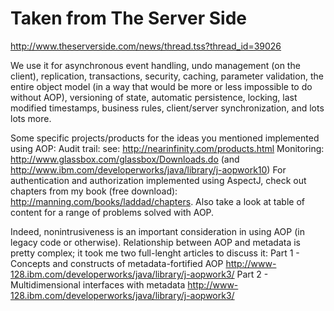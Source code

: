 # Taken from The Server Side
http://www.theserverside.com/news/thread.tss?thread_id=39026

We use it for asynchronous event handling, undo management (on the client), replication, transactions, security, caching, parameter validation, the entire object model (in a way that would be more or less impossible to do without AOP), versioning of state, automatic persistence, locking, last modified timestamps, business rules, client/server synchronization, and lots lots more.

Some specific projects/products for the ideas you mentioned implemented using AOP:
Audit trail: see: http://nearinfinity.com/products.html
Monitoring: http://www.glassbox.com/glassbox/Downloads.do (and http://www.ibm.com/developerworks/java/library/j-aopwork10)
<plug>
For authentication and authorization implemented using AspectJ, check out chapters from my book (free download): http://manning.com/books/laddad/chapters. Also take a look at table of content for a range of problems solved with AOP.
</plug>

Indeed, nonintrusiveness is an important consideration in using AOP (in legacy code or otherwise). Relationship between AOP and metadata is pretty complex; it took me two full-lenght articles to discuss it:
Part 1 - Concepts and constructs of metadata-fortified AOP 
http://www-128.ibm.com/developerworks/java/library/j-aopwork3/
Part 2 - Multidimensional interfaces with metadata 
http://www-128.ibm.com/developerworks/java/library/j-aopwork3/


